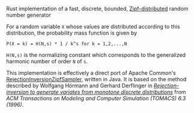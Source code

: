 Rust implementation of a fast, discrete, bounded,
[Zipf-distributed](https://en.wikipedia.org/wiki/Zipf's_law) random
number generator

For a random variable `X` whose values are distributed according to this distribution, the
probability mass function is given by

```ignore
P(X = k) = H(N,s) * 1 / k^s for k = 1,2,...,N
```

`H(N,s)` is the normalizing constant which corresponds to the generalized harmonic number
of order `N` of `s`.


This implementation is effectively a direct port of Apache Common's
[RejectionInversionZipfSampler](https://github.com/apache/commons-rng/blob/6a1b0c16090912e8fc5de2c1fb5bd8490ac14699/commons-rng-sampling/src/main/java/org/apache/commons/rng/sampling/distribution/RejectionInversionZipfSampler.java),
written in Java. It is based on the method described by Wolfgang Hörmann and Gerhard Derflinger
in [*Rejection-inversion to generate variates from monotone discrete
distributions*](https://dl.acm.org/citation.cfm?id=235029) from *ACM Transactions on Modeling
and Computer Simulation (TOMACS) 6.3 (1996)*.
